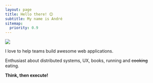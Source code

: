 ```yaml
---
layout: page
title: Hello there! 😊
subtitle: My name is André
sitemap:
  priority: 0.9
---
```


<img src="{{ '/assets/img/bws.webp' | prepend: site.baseurl }}" id="about-img">

<div id="describe-text">
	<p>I love to help teams build awesome web applications.</p>
	<p>Enthusiast about distributed systems, UX, books, running and <strike>cooking</strike> eating.</p>
	<p><strong>Think, then execute!</strong></p>
</div>